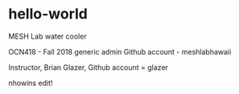 # hello-world
MESH Lab water cooler

OCN418 - Fall 2018
generic admin Github account - meshlabhawaii

Instructor, Brian Glazer, Github account = glazer


nhowins edit!

